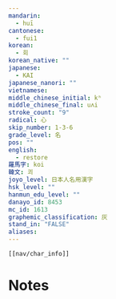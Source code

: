 ```yaml
---
mandarin:
  - huī
cantonese:
  - fui1
korean:
  - 회
korean_native: ""
japanese:
  - KAI
japanese_nanori: ""
vietnamese:
middle_chinese_initial: kʰ
middle_chinese_final: uʌi
stroke_count: "9"
radical: 心
skip_number: 1-3-6
grade_level: 名
pos: ""
english:
  - restore
羅馬字: koi
韓文: 쾨
joyo_level: 日本人名用漢字
hsk_level: ""
hanmun_edu_level: ""
danayo_id: 8453
mc_id: 1613
graphemic_classification: 灰
stand_in: "FALSE"
aliases:
---
```

```meta-bind-embed
[[nav/char_info]]
```

# Notes
